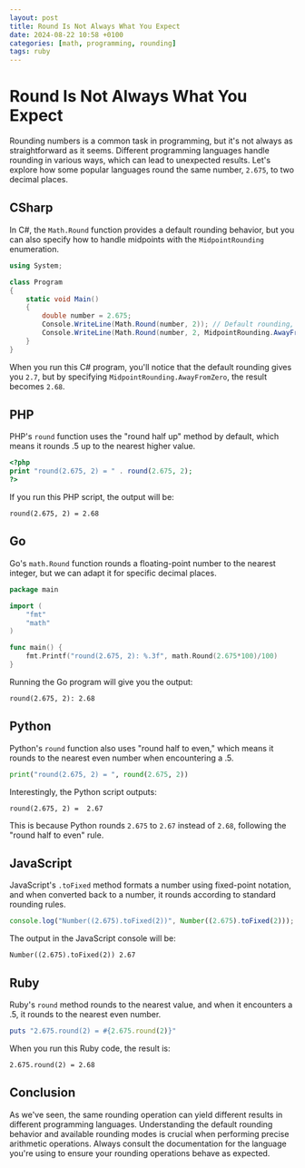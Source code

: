 ```yaml
---
layout: post
title: Round Is Not Always What You Expect
date: 2024-08-22 10:58 +0100
categories: [math, programming, rounding]
tags: ruby
---
```

# Round Is Not Always What You Expect

Rounding numbers is a common task in programming, but it's not always as straightforward as it seems. Different programming languages handle rounding in various ways, which can lead to unexpected results. Let's explore how some popular languages round the same number, `2.675`, to two decimal places.

## CSharp

In C#, the `Math.Round` function provides a default rounding behavior, but you can also specify how to handle midpoints with the `MidpointRounding` enumeration.

```csharp
using System;

class Program
{
    static void Main()
    {
        double number = 2.675;
        Console.WriteLine(Math.Round(number, 2)); // Default rounding, results in 2.7
        Console.WriteLine(Math.Round(number, 2, MidpointRounding.AwayFromZero)); // Rounds to 2.68
    }
}
```

When you run this C# program, you'll notice that the default rounding gives you `2.7`, but by specifying `MidpointRounding.AwayFromZero`, the result becomes `2.68`.

## PHP

PHP's `round` function uses the "round half up" method by default, which means it rounds .5 up to the nearest higher value.

```php
<?php
print "round(2.675, 2) = " . round(2.675, 2);
?>
```

If you run this PHP script, the output will be:

```
round(2.675, 2) = 2.68
```

## Go

Go's `math.Round` function rounds a floating-point number to the nearest integer, but we can adapt it for specific decimal places.

```go
package main

import (
	"fmt"
	"math"
)

func main() {
	fmt.Printf("round(2.675, 2): %.3f", math.Round(2.675*100)/100)
}
```

Running the Go program will give you the output:

```
round(2.675, 2): 2.68
```

## Python

Python's `round` function also uses "round half to even," which means it rounds to the nearest even number when encountering a .5.

```python
print("round(2.675, 2) = ", round(2.675, 2))
```

Interestingly, the Python script outputs:

```
round(2.675, 2) =  2.67
```

This is because Python rounds `2.675` to `2.67` instead of `2.68`, following the "round half to even" rule.

## JavaScript

JavaScript's `.toFixed` method formats a number using fixed-point notation, and when converted back to a number, it rounds according to standard rounding rules.

```js
console.log("Number((2.675).toFixed(2))", Number((2.675).toFixed(2)));
```

The output in the JavaScript console will be:

```
Number((2.675).toFixed(2)) 2.67
```

## Ruby

Ruby's `round` method rounds to the nearest value, and when it encounters a .5, it rounds to the nearest even number.

```ruby
puts "2.675.round(2) = #{2.675.round(2)}"
```

When you run this Ruby code, the result is:

```
2.675.round(2) = 2.68
```

## Conclusion

As we've seen, the same rounding operation can yield different results in different programming languages. Understanding the default rounding behavior and available rounding modes is crucial when performing precise arithmetic operations. Always consult the documentation for the language you're using to ensure your rounding operations behave as expected.
